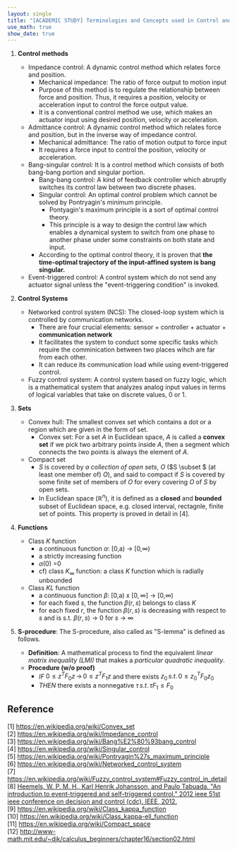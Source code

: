 ```yaml
---
layout: single
title: "[ACADEMIC STUDY] Terminologies and Concepts used in Control and Estimation Theory - 1"
use_math: true
show_date: true
---
```


1. **Control methods**
    * Impedance control: A dynamic control method which relates force and position.
        * Mechanical impedance: The ratio of force output to motion input
        * Purpose of this method is to regulate the relationship between force and position. Thus, it requires a position, velocity or acceleration input to control the force output value.
        * It is a conventional control method we use, which makes an actuator input using desired position, velocity or acceleration. 
    * Admittance control: A dynamic control method which relates force and position, but in the inverse way of impedance control.
        * Mechanical admittance: The ratio of motion output to force input
        * It requires a force input to control the position, velocity or acceleration.
    * Bang-singular control: It is a control method which consists of both bang-bang portion and singular portion.
        * Bang-bang control: A kind of feedback controller which abruptly switches its control law between two discrete phases.
        * Singular control: An optimal control problem which cannot be solved by Pontryagin's minimum principle.
            - Pontyagin's maximum principle is a sort of optimal control theory. 
            - This principle is a way to design the control law which enables a dynamical system to switch from one phase to another phase under some constraints on both state and input.
        * According to the optimal control theory, it is proven that **the time-optimal trajectory of the input-affined system is bang singular.** 
    * Event-triggered control: A control system which do not send any actuator signal unless the "event-triggering condition" is invoked.

2. **Control Systems** 
    * Networked control system (NCS): The closed-loop system which is controlled by communication networks.
        * There are four crucial elements: sensor + controller + actuator + **communication network**
        * It facilitates the system to conduct some specific tasks which require the comminication between two places wihch are far from each other.
        * It can reduce its communication load while using event-triggered control. 
    * Fuzzy control system: A control system based on fuzzy logic, which is a mathematical system that analyzes analog input values in terms of logical variables that take on discrete values, 0 or 1.

3. **Sets**
    * Convex hull: The smallest convex set which contains a dot or a region which are given in the form of set.
        - Convex set: For a set $A$ in Euclidean space, $A$ is called a **convex set** if we pick two arbitrary points inside $A$, then a segment which connects the two points is always the element of $A$. <br>
    * Compact set
        * $S$ is covered by *a collection of open sets*, $O$ ($S \subset $ (at least one member of) $O$), and said to compact if $S$ is covered by some finite set of members of $O$ for every covering $O$ of $S$ by open sets. 
        * In Euclidean space ($\mathbb{R}^{n}$), it is defined as a **closed** and **bounded** subset of Euclidean space, e.g. closed interval, rectagnle, finite set of points. This property is proved in detail in [4].

4. **Functions** 
    * Class $K$ function
        * a continuous function $\alpha$: [0,a) $\rightarrow$ [0,$\infty$)
        * a strictly increasing function
        * $\alpha(0)$ =$0$
        * cf) class $K_{\infty}$ function: a class $K$ function which is radially unbounded <br>
    * Class $KL$ function
        * a continuous function $\beta$: [0,a) x $[0,\infty]$ $\rightarrow$ [0,$\infty$)
        * for each fixed $s$, the function $\beta(r,s)$ belongs to class $K$
        * for each fixed $r$, the function $\beta(r,s)$ is decreasing with respect to $s$ and is s.t. $\beta(r,s)$ $\rightarrow$ 0 for $s$ $\rightarrow$ $\infty$

5. **S-procedure**: The S-procedure, also called as "S-lemma" is defined as follows.
    * **Definition**: A mathematical process to find the equivalent *linear matrix inequality (LMI)* that makes a *particular quadratic inequality*. 
    * **Procedure (w/o proof)** 
        - *IF* $0 \leq z^TF_{0}z \, \rightarrow \, 0 \leq z^TF_{1}z$ and there exists $z_0 \, s.t. \, 0 \leq z_{0}^{T}F_{0}z_{0}$ 
        - *THEN* there exists a nonnegative $\tau \, s.t. \, \tau F_{1} \leq F_{0}$ 
        
## Reference
[1] <https://en.wikipedia.org/wiki/Convex_set> <br>
[2] <https://en.wikipedia.org/wiki/Impedance_control> <br>
[3] <https://en.wikipedia.org/wiki/Bang%E2%80%93bang_control> <br>
[4] <https://en.wikipedia.org/wiki/Singular_control> <br>
[5] <https://en.wikipedia.org/wiki/Pontryagin%27s_maximum_principle> <br>
[6] <https://en.wikipedia.org/wiki/Networked_control_system> <br>
[7] <https://en.wikipedia.org/wiki/Fuzzy_control_system#Fuzzy_control_in_detail> <br>
[8] <a href = "https://www.diva-portal.org/smash/get/diva2:586391/FULLTEXT02">Heemels, W. P. M. H., Karl Henrik Johansson, and Paulo Tabuada. "An introduction to event-triggered and self-triggered control." 2012 ieee 51st ieee conference on decision and control (cdc). IEEE, 2012.</a> <br>
[9] <https://en.wikipedia.org/wiki/Class_kappa_function> <br>
[10] <https://en.wikipedia.org/wiki/Class_kappa-ell_function> <br>
[11] <https://en.wikipedia.org/wiki/Compact_space> <br>
[12] <http://www-math.mit.edu/~djk/calculus_beginners/chapter16/section02.html> <br>
